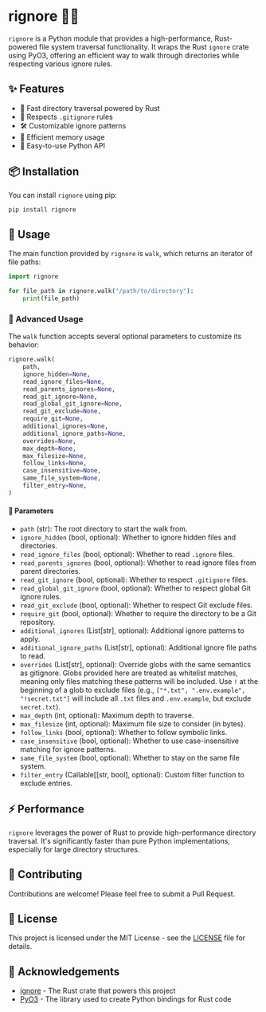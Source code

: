 # rignore 🚀🐍

`rignore` is a Python module that provides a high-performance, Rust-powered file system traversal functionality. It wraps the Rust `ignore` crate using PyO3, offering an efficient way to walk through directories while respecting various ignore rules.

## ✨ Features

- 🚀 Fast directory traversal powered by Rust
- 🙈 Respects `.gitignore` rules
- 🛠️ Customizable ignore patterns
- 💾 Efficient memory usage
- 🐍 Easy-to-use Python API

## 📦 Installation

You can install `rignore` using pip:

```bash
pip install rignore
```

## 🚀 Usage

The main function provided by `rignore` is `walk`, which returns an iterator of file paths:

```python
import rignore

for file_path in rignore.walk("/path/to/directory"):
    print(file_path)
```

### 🔧 Advanced Usage

The `walk` function accepts several optional parameters to customize its behavior:

```python
rignore.walk(
    path,
    ignore_hidden=None,
    read_ignore_files=None,
    read_parents_ignores=None,
    read_git_ignore=None,
    read_global_git_ignore=None,
    read_git_exclude=None,
    require_git=None,
    additional_ignores=None,
    additional_ignore_paths=None,
    overrides=None,
    max_depth=None,
    max_filesize=None,
    follow_links=None,
    case_insensitive=None,
    same_file_system=None,
    filter_entry=None,
)
```

#### 📝 Parameters

- `path` (str): The root directory to start the walk from.
- `ignore_hidden` (bool, optional): Whether to ignore hidden files and directories.
- `read_ignore_files` (bool, optional): Whether to read `.ignore` files.
- `read_parents_ignores` (bool, optional): Whether to read ignore files from parent directories.
- `read_git_ignore` (bool, optional): Whether to respect `.gitignore` files.
- `read_global_git_ignore` (bool, optional): Whether to respect global Git ignore rules.
- `read_git_exclude` (bool, optional): Whether to respect Git exclude files.
- `require_git` (bool, optional): Whether to require the directory to be a Git repository.
- `additional_ignores` (List[str], optional): Additional ignore patterns to apply.
- `additional_ignore_paths` (List[str], optional): Additional ignore file paths to read.
- `overrides` (List[str], optional): Override globs with the same semantics as gitignore. Globs provided here are treated as whitelist matches, meaning only files matching these patterns will be included. Use `!` at the beginning of a glob to exclude files (e.g., `["*.txt", ".env.example", "!secret.txt"]` will include all `.txt` files and `.env.example`, but exclude `secret.txt`).
- `max_depth` (int, optional): Maximum depth to traverse.
- `max_filesize` (int, optional): Maximum file size to consider (in bytes).
- `follow_links` (bool, optional): Whether to follow symbolic links.
- `case_insensitive` (bool, optional): Whether to use case-insensitive matching for ignore patterns.
- `same_file_system` (bool, optional): Whether to stay on the same file system.
- `filter_entry` (Callable[[str, bool], optional): Custom filter function to exclude entries.

## ⚡ Performance

`rignore` leverages the power of Rust to provide high-performance directory traversal. It's significantly faster than pure Python implementations, especially for large directory structures.

## 🤝 Contributing

Contributions are welcome! Please feel free to submit a Pull Request.

## 📄 License

This project is licensed under the MIT License - see the [LICENSE](LICENSE) file for details.

## 🙏 Acknowledgements

- [ignore](https://github.com/BurntSushi/ripgrep/tree/master/crates/ignore) - The Rust crate that powers this project
- [PyO3](https://github.com/PyO3/pyo3) - The library used to create Python bindings for Rust code
